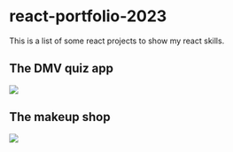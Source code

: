 # react-portfolio-2023

This is a list of some react projects to show my react skills.

## The DMV quiz app
![](https://github.com/juliet-karpah/react-portfolio/blob/main/assets/React%20App.gif)

## The makeup shop
![](https://github.com/juliet-karpah/react-portfolio/blob/main/assets/Vite%20%2B%20React.gif)